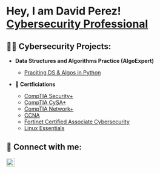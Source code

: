 <h1>Hey, I am David Perez! <br/><a href="https://github.com/davperez-tech"> <a href="https://www.linkedin.com/in/daperezpuello/">Cybersecurity Professional</a>

<h2>👨‍💻 Cybersecurity Projects:</h2>

- <b>Data Structures and Algorithms Practice (AlgoExpert)</b>
  - [Praciting DS & Algos in Python](https://github.com/joshmadakor1/Algorithms-Practice)
    
- <b>📄 Certficiations</b>
  - [CompTIA Security+](https://www.credly.com/badges/5f6c38cb-686e-4e9c-8709-117cea4f5e18/linked_in_profile)
  - [CompTIA CySA+](https://www.credly.com/badges/655a427b-3cc2-4f90-b204-df1d84cd5c3e)
  - [CompTIA Network+](https://www.credly.com/badges/955f7707-6551-4d53-90d1-176b6af6527a)
  - [CCNA](https://www.credly.com/badges/0c57b9e6-d078-4fe8-b3f9-02108efee08e/linked_in_profile)
  - [Fortinet Certified Associate Cybersecurity](https://www.credly.com/badges/32caaa5d-7db7-482b-9d68-0ff73a9e6e85/linked_in_profile)
  - [Linux Essentials](https://cs.lpi.org/caf/Xamman/certification/verify/LPI000639131/8tuf742e63)
    
<h2> 🤳 Connect with me:</h2>

[<img align="left" alt="daperezpuello | LinkedIn" width="22px" src="https://cdn.jsdelivr.net/npm/simple-icons@v3/icons/linkedin.svg" />][linkedin]

[linkedin]: https://www.linkedin.com/in/daperezpuello/
